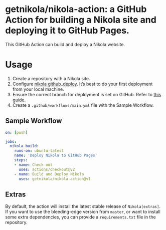 # getnikola/nikola-action: a GitHub Action for building a Nikola site and deploying it to GitHub Pages.

This GitHub Action can build and deploy a Nikola website.

# Usage

1. Create a repository with a Nikola site.
2. Configure [nikola github_deploy](https://getnikola.com/handbook.html#deploying-to-github). It’s best to do your first deployment from your local machine.
3. Ensure the correct branch for deployment is set on GitHub. Refer to [this guide](https://github.com/peaceiris/actions-gh-pages#%EF%B8%8F-first-deployment-with-github_token).
4. Create a `.github/workflows/main.yml` file with the Sample Workflow.

## Sample Workflow

```yml
on: [push]

jobs:
  nikola_build:
    runs-on: ubuntu-latest
    name: 'Deploy Nikola to GitHub Pages'
    steps:
    - name: Check out
      uses: actions/checkout@v2
    - name: Build and Deploy Nikola
      uses: getnikola/nikola-action@v1
```

## Extras

By default, the action will install the latest stable release of `Nikola[extras]`. If you want to use the bleeding-edge version from `master`, or want to install some extra dependencies, you can provide a `requirements.txt` file in the repository.
